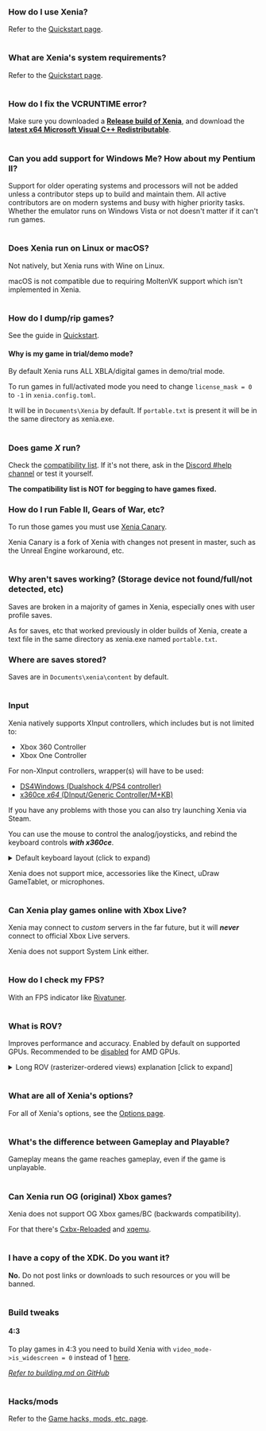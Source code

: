 ### How do I use Xenia?
Refer to the [Quickstart page](https://github.com/xenia-project/xenia/wiki/Quickstart).

#
### What are Xenia's system requirements?
Refer to the [Quickstart page](https://github.com/xenia-project/xenia/wiki/Quickstart#system-requirements).

#
### How do I fix the VCRUNTIME error?
Make sure you downloaded a **[Release build of Xenia](https://ci.appveyor.com/api/projects/benvanik/xenia/artifacts/xenia_master.zip?branch=master&job=Configuration:%20Release&pr=false)**, and download the **[latest x64 Microsoft Visual C++ Redistributable](https://aka.ms/vs/16/release/vc_redist.x64.exe)**.

#
### Can you add support for Windows Me? How about my Pentium II?
Support for older operating systems and processors will not be added unless a
contributor steps up to build and maintain them. All active contributors are on
modern systems and busy with higher priority tasks. Whether the emulator runs on
Windows Vista or not doesn't matter if it can't run games.

#
### Does Xenia run on Linux or macOS?
Not natively, but Xenia runs with Wine on Linux.

macOS is not compatible due to requiring MoltenVK support which isn't implemented in Xenia.

#
### How do I dump/rip games?
See the guide in [Quickstart](https://github.com/xenia-project/xenia/wiki/Quickstart#How-to-rip-games).

#### Why is my game in trial/demo mode?
By default Xenia runs ALL XBLA/digital games in demo/trial mode.

To run games in full/activated mode you need to change `license_mask = 0` to `-1` in `xenia.config.toml`.

It will be in `Documents\Xenia` by default. If `portable.txt` is present it will be in the same directory as xenia.exe.

#
### Does game *X* run?
Check the [compatibility list](https://github.com/xenia-project/game-compatibility/issues). If it's not there, ask in the [Discord #help channel](https://discord.me/xenia-emulator) or test it yourself.

**The compatibility list is NOT for begging to have games fixed.**

### How do I run Fable II, Gears of War, etc?
To run those games you must use [Xenia Canary](https://github.com/xenia-canary/xenia-canary).

Xenia Canary is a fork of Xenia with changes not present in master, such as the Unreal Engine workaround, etc.

#
### Why aren't saves working? (Storage device not found/full/not detected, etc)
Saves are broken in a majority of games in Xenia, especially ones with user profile saves.

As for saves, etc that worked previously in older builds of Xenia, create a text file in the same directory as xenia.exe named `portable.txt`.

### Where are saves stored?
Saves are in `Documents\xenia\content` by default.

#
### Input
Xenia natively supports XInput controllers, which includes but is not limited to:
  * Xbox 360 Controller
  * Xbox One Controller

For non-XInput controllers, wrapper(s) will have to be used:
  * [DS4Windows (Dualshock 4/PS4 controller)](https://github.com/Ryochan7/DS4Windows/releases)
  * [x360ce *x64* (DInput/Generic Controller/M+KB)](https://www.x360ce.com/)

If you have any problems with those you can also try launching Xenia via Steam.

You can use the mouse to control the analog/joysticks, and rebind the keyboard controls ***with x360ce***.

<details><summary>Default keyboard layout (click to expand)</summary>

![](https://cdn.discordapp.com/attachments/308207592482668545/437198231613734912/xenia_keyboard-layout.png)

</details>

Xenia does not support mice, accessories like the Kinect, uDraw GameTablet, or microphones.

#
### Can Xenia play games online with Xbox Live?
Xenia may connect to *custom* servers in the far future, but it will ***never*** connect to official Xbox Live servers.

Xenia does not support System Link either.

#
### How do I check my FPS?
With an FPS indicator like [Rivatuner](https://www.guru3d.com/files-details/rtss-rivatuner-statistics-server-download.html).
#
### What is ROV?
Improves performance and accuracy. Enabled by default on supported GPUs. Recommended to be [disabled](https://github.com/xenia-project/xenia/wiki/Options/#disable-rov-rasterizer-ordered-views) for AMD GPUs.

<details><summary>Long ROV (rasterizer-ordered views) explanation [click to expand]</summary>

The Direct3D 12 version of Xenia has two code paths for rendering output (the currently used one is displayed in the window title bar): "RT" (Render Target Views) and "ROV" (Rasterizer-Ordered Views).

On the Xbox 360, pixels are written to a 10 MB memory chip called the eDRAM, and many games reinterpret the data in it in different formats for various purposes (clearing, HDR rendering, etc.) This is not the case on PC, where different render targets are independent from each other.

The "RT" path uses conventional PC render targets (RTV — Render Target Views — and DSV — Depth-Stencil Views — in Direct3D terms) for rendering output, and copies data between PC render target textures and the 10 MB buffer to allow for reinterpretation of eDRAM data in different formats.

However, copying has a very heavy performance impact, causing noticeable slowdowns even on modern graphics cards. Another issue is that the Xbox 360 has certain render target formats not available on the PC (7e3 HDR floating-point, 16-bit fixed-point with −32…32 range, 20e4 floating-point depth) that have to be approximated with other render target formats. This causes unfixable transparency issues (because the blending hardware works with different ranges and precision of numbers) and depth buffer-related issues such as shadow acne.

Using the Rasterizer-Ordered Views (ROV) feature of Direct3D 12 allows Xenia to overcome those issues by doing blending and depth/stencil testing manually in pixel shaders, rendering directly to the 10 MB buffer. This allows for much higher performance since there's no expensive data copying, and better accuracy because of no pixel format limitations.

"Rasterizer-ordered" here means that access to the buffer is synchronized — if multiple polygons in a single draw call are covering the same pixel, the buffer will be accessed in the correct order, without conflicts that would happen if the data was written through a regular unordered access view (UAV). You can read more about this feature at https://software.intel.com/en-us/gamedev/articles/rasterizer-order-views-101-a-primer, another common use for ROV in game development is order-independent transparency algorithms.

However, this is a hardware feature, and thus on older graphics cards, Xenia is limited to the RT path. The minimum requirements for ROV are:
  * Nvidia GeForce GTX 950 on desktops, GTX 965M on laptops (Maxwell 2nd generation — 2014)
  * AMD Radeon Vega (GCN 5th generation — 2017)
  * Intel HD Graphics 4000 (2012)

Rasterizer-ordered views are used by default in Xenia where available, but if you're experiencing graphical issues, you may try [disabling it in the config](https://github.com/xenia-project/xenia/wiki/Options/#disable-rov-rasterizer-ordered-views).

</details>

#
### What are all of Xenia's options?
For all of Xenia's options, see the [Options page](https://github.com/xenia-project/xenia/wiki/Options).

#
### What's the difference between Gameplay and Playable?
Gameplay means the game reaches gameplay, even if the game is unplayable.

#
### Can Xenia run OG (original) Xbox games?
Xenia does not support OG Xbox games/BC (backwards compatibility).

For that there's [Cxbx-Reloaded](https://github.com/Cxbx-Reloaded/Cxbx-Reloaded) and [xqemu](https://github.com/xqemu/xqemu).

#
### I have a copy of the XDK. Do you want it?
**No.** Do not post links or downloads to such resources or you will be banned.

#
### Build tweaks

#### 4:3
To play games in 4:3 you need to build Xenia with `video_mode->is_widescreen = 0` instead of 1 [here](https://github.com/xenia-project/xenia/blob/master/src/xenia/kernel/xboxkrnl/xboxkrnl_video.cc#L138).

*[Refer to building.md on GitHub](https://github.com/xenia-project/xenia/blob/master/docs/building.md)*

#
### Hacks/mods
Refer to the [Game hacks, mods, etc. page](https://github.com/xenia-project/xenia/wiki/Game-hacks,-mods,-etc).